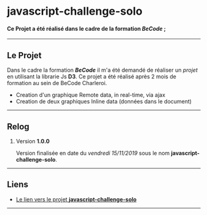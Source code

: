 # javascript-challenge-solo

#### Ce **Projet** a été réalisé dans le cadre de la formation __*BeCode*__ ;

********************************

## **Le Projet**

Dans le cadre la formation __*BeCode*__ il m'a été demandé de réaliser un *projet* en utilisant la librarie Js **D3**.  Ce projet a été réalisé après 2 mois de formation au sein de BeCode Charleroi.

* Creation d'un graphique Remote data, in real-time, via ajax
* Creation de deux graphiques Inline data (données dans le document)



********************************

## **Relog**

1. Version **1.0.0**

    Version finalisée en date du *vendredi 15/11/2019* sous le nom **javascript-challenge-solo**.


*********************************

## **Liens**

* [Le lien vers le projet **javascript-challenge-solo**](https://bacqestelle.github.io/javascript-challenge-solo/)


*********************************
